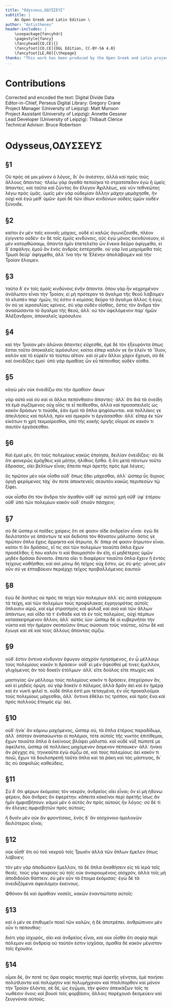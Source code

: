 ```yaml
---
title: "Odysseus,ΟΔΥΣΣΕΥΣ"
subtitle: |
	An Open Greek and Latin Edition \ 
author: "Antisthenes"
header-includes: | 
	\usepackage{fancyhdr}
	\pagestyle{fancy}
	\fancyhead[CO,CE]{}
	\fancyfoot[CO,CE]{OGL Edition, CC-BY-SA 4.0}
	\fancyfoot[LE,RO]{\thepage}
thanks: "This work has been produced by the Open Greek and Latin project through the help of volunteers. See contributions for details."
...
```


# Contributions  

Corrected and encoded the text: Digital Divide Data  
 Editor-in-Chief, Perseus Digital Library: Gregory Crane  
 Project Manager (University of Leipzig): Matt Munson  
 Project Assistant (University of Leipzig): Annette Gessner  
 Lead Developer (University of Leipzig): Thibault Clérice  
 Technical Advisor: Bruce Robertson  

# Odysseus,ΟΔΥΣΣΕΥΣ  

## §1  

<milestone unit="section" n="1"/> Οὐ πρὸς σέ μοι μόνον ὁ λόγος, δι᾿ ὃν ἀνέστην,
ἀλλὰ καὶ πρὸς τοὺς ἄλλους ἅπαντας· πλείω γὰρ ἀγαθὰ
πεποίηκα τὸ στρατόπεδον ἐγὼ ἢ ὑμεῖς ἅπαντες. καὶ
<pb xml:id="v.3.p.178"/>
ταῦτα καὶ ζῶντος ἂν ἔλεγον Ἀχιλλέως, καὶ νῦν τεθνεῶτος
λέγω πρὸς ὑμᾶς. ὑμεῖς μὲν γὰρ οὐδεμίαν ἄλλην
μάχην μεμάχησθε, ἣν οὐχὶ καὶ ἐγὼ μεθ᾿ ὑμῶν· ἐμοὶ
δὲ τῶν ἰδίων κινδύνων οὐδεὶς ὑμῶν οὐδὲν ξύνοιδε.  

## §2  

<milestone unit="section" n="2"/> καίτοι ἐν μὲν ταῖς κοιναῖς μάχαις, οὐδὲ εἰ καλῶς ἀγωνίζοισθε,
πλέον ἐγίγνετο οὐδέν· ἐν δὲ τοῖς ἐμοῖς κινδύνοις,
οὓς ἐγὼ μόνος ἐκινδύνευον, εἰ μὲν κατορθώσαιμι,
ἅπαντα ἡμῖν ἐπετελεῖτο ὧν ἕνεκα δεῦρο ἀφίγμεθα,
εἰ δ᾿ ἐσφάλην, ἐμοῦ ἂν ἑνὸς ἀνδρὸς ἐστέρησθε. οὐ
γὰρ ἵνα μαχοίμεθα τοῖς Τρωσὶ δεῦρ᾿ ἀφίγμεθα, ἀλλ᾿
ἵνα τήν τε Ἑλένην ἀπολάβοιμεν καὶ τὴν Τροίαν ἕλοιμεν.  

## §3  

<milestone unit="section" n="3"/> ταῦτα δ᾿ ἐν τοῖς ἐμοῖς κινδύνοις ἐνῆν ἅπαντα.
ὅπου γὰρ ἦν κεχρημένον ἀνάλωτον εἶναι τὴν Τροίαν,
εἰ μὴ πρότερον τὸ ἄγαλμα τῆς θεοῦ λάβοιμεν τὸ κλαπὲν
παρ᾿ ἡμῶν, τίς ἐστιν ὁ κομίσας δεῦρο τὸ ἄγαλμα
ἄλλος ἢ ἐγώ; ὃν σύ γε ἱεροσυλίας κρίνεις. σὺ γὰρ οὐδὲν
οἶσθας, ὅστις τὸν ἄνδρα τὸν ἀνασώσαντα τὸ ἄγαλμα
τῆς θεοῦ, ἀλλ᾿ οὐ τὸν ὑφελόμενον παρ᾿ ἡμῶν Ἀλέξανδρον,
 ἀποκαλεῖς ἱερόσυλον.  

## §4  

<milestone unit="section" n="4"/> καὶ τὴν Τροίαν μὲν
ἁλῶναι ἅπαντες εὔχεσθε, ἐμὲ δὲ τὸν ἐξευρόντα ὅπως
ἔσται τοῦτο ἀποκαλεῖς ἱερόσυλον; καίτοι εἴπερ καλόν
γε ἦν ἑλεῖν τὸ Ἴλιον, καλὸν καὶ τὸ εὑρεῖν τὸ τούτου
αἴτιον. καὶ οἱ μὲν ἄλλοι χάριν ἔχουσι, σὺ δὲ καὶ ὀνειδίζεις
ἐμοί· ὑπὸ γὰρ ἀμαθίας ὧν εὖ πέπονθας οὐδὲν
οἶσθα.  

## §5  

<milestone unit="section" n="5"/> κἀγὼ μὲν οὐκ ὀνειδίζω σοι τὴν ἀμαθίαν· ἄκων

<pb xml:id="v.3.p.179"/>

γὰρ αὐτὸ καὶ σὺ καὶ <add>οἱ</add> ἄλλοι πεπόνθασιν ἅπαντες·
ἀλλ᾿ ὅτι διὰ τὰ ὀνείδη τὰ ἐμὰ σῳζόμενος οὐχ οἷός τε
εἶ πείθεσθαι, ἀλλὰ καὶ προσαπειλεῖς ὡς κακὸν δράσων
τι τούσδε, ἐὰν <pb ed="alt" n="666"/> ἐμοὶ τὰ ὅπλα ψηφίσωνται. καὶ πολλάκις 
γε ἀπειλήσεις καὶ πολλά, πρὶν καὶ σμικρόν τι
ἐργάσασθαι· ἀλλ᾿ εἴπερ ἐκ τῶν εἰκότων τι χρὴ τεκμαίρεσθαι,
ὑπὸ τῆς κακῆς ὀργῆς οἴομαί σε κακόν τι σαυτὸν
ἐργάσεσθαι.  

## §6  

<milestone unit="section" n="6"/> Καὶ ἐμοὶ μέν, ὅτι τοὺς πολεμίους κακῶς ἐποίησα, 
δειλίαν ὀνειδίζεις· σὺ δὲ ὅτι φανερῶς ἐμόχθεις καὶ
μάτην, ἠλίθιος ἦσθα. <add>ἢ</add> ὅτι μετὰ πάντων τοῦτο ἔδρασας,
οἴει βελτίων εἶναι; ἔπειτα περὶ ἀρετῆς πρὸς ἐμὲ λέγεις;

ὃς πρῶτον μὲν οὐκ οἶσθα οὐδ᾿ ὅπως ἔδει μάχεσθαι,
ἀλλ᾿ ὥσπερ ὗς ἄγριος ὀργῇ φερόμενος τάχ᾿ ἄν
ποτε ἀποκτενεῖς σεαυτὸν κακῶς περιπεσὼν τῷ <add>ξίφει</add>.

οὐκ οἶσθα ὅτι τὸν ἄνδρα τὸν ἀγαθὸν οὔθ᾿ ὑφ᾿ αὑτοῦ
χρὴ οὔθ᾿ ὑφ᾿ ἑτέρου οὔθ᾿ ὑπὸ τῶν πολεμίων κακὸν
οὐδ᾿ ὁτιοῦν πάσχειν;  

## §7  

<milestone unit="section" n="7"/> σὺ δὲ ὥσπερ οἱ παῖδες χαίρεις 
ὅτι σέ φασιν οἵδε ἀνδρεῖον εἶναι· ἐγὼ δὲ δειλότατόν
<pb xml:id="v.3.p.180"/>
γε ἁπάντων τε καὶ δεδιότα τὸν θάνατον μάλιστα· ὅστις
γε πρῶτον ὅπλα ἔχεις ἄρρηκτα καὶ ἄτρωτα, δι᾿ ἅπερ
σέ φασιν ἄτρωτον εἶναι. καίτοι τί ἂν δράσαις, εἴ τις
σοὶ τῶν πολεμίων τοιαῦτα ὅπλα ἔχων προσέλθοι; ἦ που
καλόν τι καὶ θαυμαστὸν ἂν εἴη, εἰ μηδέτερος ὑμῶν
μηδὲν δρᾶσαι δύναιτο. ἔπειτα οἴει τι διαφέρειν τοιαῦτα
ὅπλα ἔχειν ἢ ἐντὸς τείχους καθῆσθαι; καὶ σοὶ
μόνῳ δὴ τεῖχος οὐχ ἔστιν, ὡς σὺ φής· μόνος μὲν οὖν
σύ γε ἑπταβόειον περιέρχῃ τεῖχος προβαλλόμενος ἑαυτοῦ·  

## §8  

<milestone unit="section" n="8"/> ἐγὼ δὲ ἄοπλος οὐ πρὸς τὰ τείχη τῶν πολεμίων
ἀλλ᾿ εἰς αὐτὰ εἰσέρχομαι τὰ τείχη, καὶ τῶν πολεμίων
τοὺς προφύλακας ἐγρηγορότας αὐτοῖς ὅπλοισιν αἱρῶ,
καὶ εἰμὶ στρατηγὸς καὶ φύλαξ καὶ σοῦ καὶ τῶν ἄλλων
ἁπάντων, καὶ οἶδα τά τ᾿ ἐνθάδε καὶ τὰ ἐν τοῖς πολεμίοις,
οὐχὶ πέμπων κατασκεψόμενον ἄλλον, ἀλλ᾿ αὐτὸς
<add>ἰών</add>· ὥσπερ <add>δὲ</add> οἱ κυβερνῆται τὴν νύκτα καὶ τὴν
ἡμέραν σκοποῦσιν ὅπως σώσουσι τοὺς ναύτας, οὕτω
δὲ καὶ ἔγωγε καὶ σὲ καὶ τοὺς ἄλλους ἅπαντας σῴζω.  

## §9  

<milestone unit="section" n="9"/> οὐδ᾿ ἔστιν ὅντινα κίνδυνον ἔφυγον αἰσχρὸν ἡγησάμενος,
ἐν ᾧ μέλλοιμι τοὺς πολεμίους κακόν τι δράσειν·
οὐδ᾿ εἰ μὲν ὄψεσθαί μέ τινες ἔμελλον, γλιχόμενος ἂν
τοῦ δοκεῖν ἐτόλμων· ἀλλ᾿ εἴτε δοῦλος εἴτε πτωχὸς καὶ
<pb xml:id="v.3.p.181"/>

μαστιγίας ὢν μέλλοιμι τοὺς πολεμίους κακόν τι δράσειν,
ἐπεχείρουν ἄν, καὶ εἰ μηδεὶς ὁρῴη. οὐ γὰρ
δοκεῖν ὁ πόλεμος ἀλλὰ δρᾶν ἀεὶ καὶ ἐν ἡμέρᾳ καὶ
ἐν νυκτὶ φιλεῖ τι. οὐδὲ ὅπλα ἐστί μοι τεταγμένα,
ἐν οἷς προκαλοῦμαι τοὺς πολεμίους μάχεσθαι, ἀλλ᾿
ὅντινα ἐθέλει τις <pb ed="alt" n="667"/> τρόπον, καὶ πρὸς ἕνα καὶ πρὸς 
πολλοὺς ἕτοιμός εἰμ᾿ ἀεί.  

## §10  

<milestone unit="section" n="10"/> οὐδ᾿ ἡνίκ᾿ <add>ἂν</add> κάμνω 
μαχόμενος, ὥσπερ σύ, τὰ ὅπλα ἑτέροις παραδίδωμι,
ἀλλ᾿ ὁπόταν ἀναπαύωνται οἱ πολέμιοι, τότε αὐτοῖς τῆς
νυκτὸς ἐπιτίθεμαι, ἔχων τοιαῦτα ὅπλα ἃ ἐκείνους βλάψει
μάλιστα. καὶ οὐδὲ νὺξ πώποτέ με ἀφείλετο, ὥσπερ
σὲ πολλάκις μαχόμενον ἄσμενον πέπαυκεν· ἀλλ᾿ ἡνίκα
ἂν ῥέγχῃς σύ, τηνικαῦτα ἐγὼ σῴζω σέ, καὶ τοὺς πολεμίους
ἀεὶ κακόν τι ποιῶ, ἔχων τὰ δουλοπρεπῆ ταῦτα
ὅπλα καὶ τὰ ῥάκη καὶ τὰς μάστιγας, δι᾿ ἃς σὺ ἀσφαλῶς
καθεύδεις.  

## §11  

<milestone unit="section" n="11"/>Σὺ δ᾿ ὅτι φέρων ἐκόμισας τὸν νεκρόν, ἀνδρεῖος 
οἴει εἶναι; ὃν εἰ μὴ ἠδύνω φέρειν, δύο ἄνδρες ἂν
ἐφερέτην. κἄπειτα κἀκεῖνοι περὶ ἀρετῆς ἴσως ἂν ἡμῖν
ἠμφισβήτουν. κἀμοὶ μὲν ὁ αὐτὸς ἂν πρὸς αὐτοὺς ἦν
λόγος· σὺ δὲ τί ἂν ἔλεγες ἀμφισβητῶν πρὸς αὐτούς;

ἢ δυοῖν μὲν οὐκ ἂν φροντίσαις, ἑνὸς δ᾿ ἂν αἰσχύνοιο
ὁμολογῶν δειλότερος εἷναι;  

## §12  

<milestone unit="section" n="12"/> οὐκ οἶσθ᾿ ὅτι οὐ τοῦ νεκροῦ 
τοῖς Τρωσὶν ἀλλὰ τῶν ὅπλων ἔμελεν ὅπως λάβοιεν;

τὸν μὲν γὰρ ἀποδώσειν ἔμελλον, τὰ δὲ ὅπλα
<pb xml:id="v.3.p.182"/>
ἀναθήσειν εἰς τὰ ἱερὰ τοῖς θεοῖς. τοὺς γὰρ νεκροὺς
οὐ τοῖς οὐκ ἀναιρουμένοις αἰσχρόν, ἀλλὰ τοῖς μὴ ἀποδιδοῦσι
θάπτειν. σὺ μὲν οὖν τὰ ἕτοιμα ἐκόμισας· ἐγὼ
δὲ τὰ ὀνειδιζόμενα ἀφειλόμην ἐκείνους.<lb rend="paragraph"/>
  
Φθόνον δὲ καὶ ἀμαθίαν νοσεῖς, κακῶν ἐναντιώτατα
αὑτοῖς·  

## §13  

<milestone unit="section" n="13"/> καὶ ὁ μέν σε ἐπιθυμεῖν ποιεῖ τῶν καλῶν,
ἡ δὲ ἀποτρέπει. ἀνθρώπινον μὲν οὖν τι πέπονθας·

διότι γὰρ ἰσχυρός, οἴει καὶ ἀνδρεῖος εἶναι, καὶ οὐκ
οἶσθα ὅτι σοφίᾳ περὶ πόλεμον καὶ ἀνδρείᾳ οὐ ταὐτόν
ἐστιν ἰσχῦσαι, ἀμαθία δὲ κακὸν μέγιστον τοῖς ἔχουσιν.  

## §14  

<milestone unit="section" n="14"/> οἶμαι δέ, ἄν ποτέ τις ἄρα σοφὸς ποιητὴς περὶ ἀρετῆς
γένηται, ἐμὲ ποιήσει πολύτλαντα καὶ πολύμητιν
καὶ πολυμήχανον καὶ πτολίπορθον καὶ μόνον τὴν Τροίαν
ἑλόντα, σὲ δέ, ὡς ἐγᾦμαι, τὴν φύσιν ἀπεικάζων τοῖς
τε νωθέσιν ὄνοις καὶ βουσὶ τοῖς φορβάσιν, ἄλλοις
παρέχουσι δεσμεύειν καὶ ζευγνύναι αὑτούς.  

